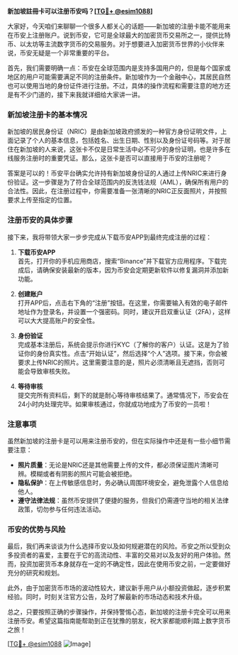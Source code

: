 **新加坡註冊卡可以注册币安吗？[[TG💪+ @esim1088](https://t.me/s/esim1088)]**

大家好，今天咱们来聊聊一个很多人都关心的话题——新加坡的注册卡能不能用来在币安上注册账户。说到币安，它可是全球最大的加密货币交易所之一，提供比特币、以太坊等主流数字货币的交易服务。对于想要进入加密货币世界的小伙伴来说，币安无疑是一个非常重要的平台。

首先，我们需要明确一点：币安在全球范围内是支持多国用户的，但是每个国家或地区的用户可能需要满足不同的注册条件。新加坡作为一个金融中心，其居民自然也可以使用当地的身份证件进行注册。不过，具体的操作流程和需要注意的地方还是有不少门道的，接下来我就详细给大家讲一讲。

### 新加坡注册卡的基本情况

新加坡的居民身份证（NRIC）是由新加坡政府颁发的一种官方身份证明文件，上面记录了个人的基本信息，包括姓名、出生日期、性别以及身份证号码等。对于居住在新加坡的人来说，这张卡不仅是日常生活中必不可少的身份证明，也是许多在线服务注册时的重要凭证。那么，这张卡是否可以直接用于币安的注册呢？

答案是可以的！币安平台确实允许持有新加坡身份证的人通过上传NRIC来进行身份验证。这一步骤是为了符合全球范围内的反洗钱法规（AML），确保所有用户的合法性。因此，在注册过程中，你需要准备一张清晰的NRIC正反面照片，并按照要求上传至指定的位置。

### 注册币安的具体步骤

接下来，我将带领大家一步步完成从下载币安APP到最终完成注册的过程：

1. **下载币安APP**  
   首先，打开你的手机应用商店，搜索“Binance”并下载官方应用程序。下载完成后，请确保安装最新的版本，因为币安会定期更新软件以修复漏洞并添加新功能。

2. **创建账户**  
   打开APP后，点击右下角的“注册”按钮。在这里，你需要输入有效的电子邮件地址作为登录名，并设置一个强密码。同时，建议开启双重认证（2FA），这样可以大大提高账户的安全性。

3. **身份验证**  
   完成基本注册后，系统会提示你进行KYC（了解你的客户）认证。这是为了验证你的身份真实性。点击“开始认证”，然后选择“个人”选项。接下来，你会被要求上传NRIC的照片。这里需要注意的是，照片必须清晰且无遮挡，否则可能会导致审核失败。

4. **等待审核**  
   提交完所有资料后，剩下的就是耐心等待审核结果了。通常情况下，币安会在24小时内处理完毕。如果审核通过，你就成功地成为了币安的一员啦！

### 注意事项

虽然新加坡的注册卡是可以用来注册币安的，但在实际操作中还是有一些小细节需要注意：

- **照片质量**：无论是NRIC还是其他需要上传的文件，都必须保证图片清晰可辨。模糊或者有阴影的照片可能会被拒绝。
- **隐私保护**：在上传敏感信息时，务必确认周围环境安全，避免泄露个人信息给他人。
- **遵守法律法规**：虽然币安提供了便捷的服务，但我们仍需遵守当地的相关法律政策，切勿参与任何违法活动。

### 币安的优势与风险

最后，我们再来谈谈为什么选择币安以及如何规避潜在的风险。币安之所以受到众多投资者的喜爱，主要在于它的高流动性、丰富的交易对以及友好的用户体验。然而，投资加密货币本身就存在一定的不确定性，因此在使用币安之前，一定要做好充分的研究和规划。

此外，由于加密货币市场的波动性较大，建议新手用户从小额投资做起，逐步积累经验。同时，时刻关注官方公告，及时了解最新的市场动态和技术升级。

总之，只要按照正确的步骤操作，并保持警惕心态，新加坡的注册卡完全可以用来注册币安。希望这篇指南能帮助到正在犹豫的朋友，祝大家都能顺利踏上数字货币之旅！

[[TG💪+ @esim1088](https://t.me/s/esim1088) ![Image](https://i.postimg.cc/4NQfJmqS/Snipaste-2025-05-13-00-14-12.png)]
